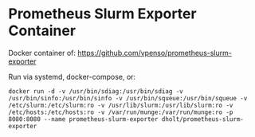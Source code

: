 Prometheus Slurm Exporter Container
===

Docker container of: https://github.com/vpenso/prometheus-slurm-exporter

Run via systemd, docker-compose, or:

`docker run -d -v /usr/bin/sdiag:/usr/bin/sdiag -v /usr/bin/sinfo:/usr/bin/sinfo -v /usr/bin/squeue:/usr/bin/squeue -v /etc/slurm:/etc/slurm:ro -v /usr/lib/slurm:/usr/lib/slurm:ro -v /etc/hosts:/etc/hosts:ro -v /var/run/munge:/var/run/munge:ro -p 8080:8080 --name prometheus-slurm-exporter dholt/prometheus-slurm-exporter`
